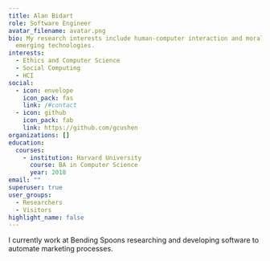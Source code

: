 ```yaml
---
title: Alan Bidart
role: Software Engineer
avatar_filename: avatar.png
bio: My research interests include human-computer interaction and morality in
  emerging technologies.
interests:
  - Ethics and Computer Science
  - Social Computing
  - HCI
social:
  - icon: envelope
    icon_pack: fas
    link: /#contact
  - icon: github
    icon_pack: fab
    link: https://github.com/gcushen
organizations: []
education:
  courses:
    - institution: Harvard University
      course: BA in Computer Science
      year: 2018
email: ""
superuser: true
user_groups:
  - Researchers
  - Visitors
highlight_name: false
---
```

I currently work at Bending Spoons researching and developing software to automate marketing processes.